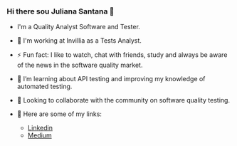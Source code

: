 ### Hi there sou Juliana Santana 👋 


- I'm a Quality Analyst Software and Tester.

- 🔭 I'm working at Invillia as a Tests Analyst.

- ⚡ Fun fact: I like to watch, chat with friends, study and always be aware of the news in the software quality market.

- 🌱 I’m learning about API testing and improving my knowledge of automated testing.

- 👯 Looking to collaborate with the community on software quality testing.


- 🔗 Here are some of my links:
    -  [Linkedin](https://www.linkedin.com/in/juliana-santana-/)
    -  [Medium](https://medium.com/@julianasantana75)
